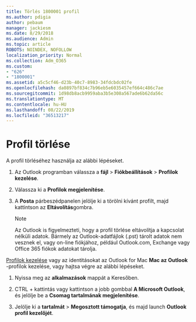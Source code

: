 ```yaml
---
title: Törlés 1800001 profil
ms.author: pdigia
author: pebaum
manager: jackiesm
ms.date: 8/29/2018
ms.audience: Admin
ms.topic: article
ROBOTS: NOINDEX, NOFOLLOW
localization_priority: Normal
ms.collection: Adm_O365
ms.custom:
- "626"
- "1800001"
ms.assetid: a5c5cf46-d23b-40c7-8983-34fdcbdc02fe
ms.openlocfilehash: da0897bf834c7b96eb5e6035457ef664c486c7ae
ms.sourcegitcommit: 1d98db8acb9959aba3b5e308a567ade6b62da56c
ms.translationtype: MT
ms.contentlocale: hu-HU
ms.lasthandoff: 08/22/2019
ms.locfileid: "36513217"
---
```

# <a name="delete-a-profile"></a>Profil törlése

A profil törléséhez használja az alábbi lépéseket.
  
1. Az Outlook programban válassza a **fájl** \> **Fiókbeállítások** \> **Profilok kezelése**.

2. Válassza ki a **Profilok megjelenítése**.

3. A **Posta** párbeszédpanelen jelölje ki a törölni kívánt profilt, majd kattintson az **Eltávolítás**gombra.

    > [!NOTE]
    > Az Outlook is figyelmezteti, hogy a profil törlése eltávolítja a kapcsolat nélküli adatok. Bármely az Outlook-adatfájlok (.pst) tárolt adatok nem vesznek el, vagy on-line fiókjához, például Outlook.com, Exchange vagy Office 365 fiókok adatokat tárolja.
  
[Profilok kezelése](https://support.office.com/article/fed2a955-74df-4a24-bef6-78a426958c4c.aspx) vagy az identitásokat az Outlook for Mac **Mac az Outlook** -profilok kezelése, vagy hajtsa végre az alábbi lépéseket.
  
1. Nyissa meg az **alkalmazások** mappát a Keresőben.

2. CTRL + kattintás vagy kattintson a jobb gombbal **A Microsoft Outlook**, és jelölje be a **Csomag tartalmának megjelenítése**.

3. Jelölje ki a **tartalmát** \> **Megosztott támogatja**, és majd launch **Outlook profil kezelőjét**.
